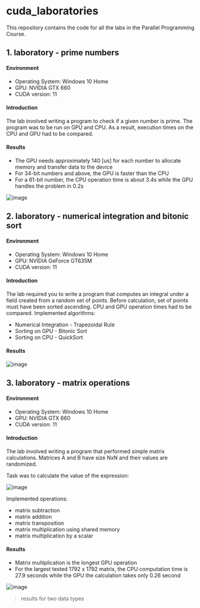 # cuda_laboratories
This repository contains the code for all the labs in the Parallel Programming Course.

## 1. laboratory - prime numbers

#### Environment
 * Operating System: Windows 10 Home
 * GPU: NVIDIA GTX 660
 * CUDA version: 11

#### Introduction
The lab involved writing a program to check if a given number is prime. The program was to be run on GPU and CPU. As a result, execution times on the CPU and GPU had to be compared. 
#### Results
 - The GPU needs approximately 140 [us] for each number to allocate memory and transfer data to the device
 - For 34-bit numbers and above, the GPU is faster than the CPU 
 - For a 61-bit number, the CPU operation time is about 3.4s while the GPU handles the problem in 0.2s

![image](https://user-images.githubusercontent.com/61761700/154140565-a0d036e3-df5b-4831-aa4c-33a22a1432f7.png)


## 2. laboratory - numerical integration and bitonic sort

#### Environment
 * Operating System: Windows 10 Home
 * GPU: NVIDIA GeForce GT635M
 * CUDA version: 11

#### Introduction
The lab required you to write a program that computes an integral under a field created from a random set of points. Before calculation, set of points must have been sorted ascending. CPU and GPU operation times had to be compared.
Implemented algorithms:
 * Numerical Integration - Trapezoidal Rule
 * Sorting on GPU - Bitonic Sort
 * Sorting on CPU - QuickSort

#### Results

![image](https://user-images.githubusercontent.com/61761700/154142928-1c8d8ceb-4ebb-4baf-9a7e-4a3723a1bf6b.png)


## 3. laboratory - matrix operations

#### Environment
 * Operating System: Windows 10 Home
 * GPU: NVIDIA GTX 660
 * CUDA version: 11

#### Introduction
The lab involved writing a program that performed simple matrix calculations. Matrices A and B have size NxN and their values are randomized.

Task was to calculate the value of the expression:

![image](https://user-images.githubusercontent.com/61761700/154143596-99e152f0-34d2-49ce-984f-ac2862c67e6b.png)

Implemented operations:
* matrix subtraction
* matrix addition
* matrix transposition
* matrix multiplication using shared memory
* matrix multiplication by a scalar

#### Results
* Matrix multiplication is the longest GPU operation
* For the largest tested 1792 x 1792 matrix, the CPU computation time is 27.9 seconds while the GPU the calculation takes only 0.26 second
 
![image](https://user-images.githubusercontent.com/61761700/154145099-c494a1ec-62a8-403b-8cad-a56e6d5e8c8a.png)

> results for two data types

